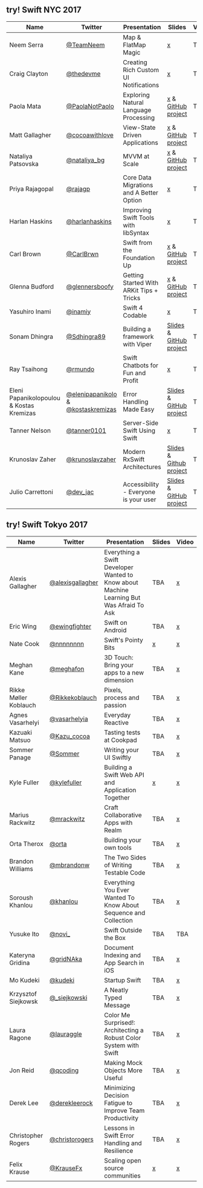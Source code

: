 ## try! Swift NYC 2017

| Name | Twitter | Presentation | Slides | Video |
| ---- | ------- | ------------ | ------ | ----- |
| Neem Serra | [@TeamNeem](https://twitter.com/TeamNeem) | Map & FlatMap Magic | [x](https://www.slideshare.net/NeemSerra/map-and-flat-map-magic) | TBA
| Craig Clayton | [@thedevme](https://twitter.com/thedevme) | Creating Rich Custom UI Notifications | [x](https://www.slideshare.net/thedevme/creating-rich-custom-ui-notifications) | TBA
| Paola Mata | [@PaolaNotPaolo](https://twitter.com/PaolaNotPaolo) | Exploring Natural Language Processing | [x](https://www.slideshare.net/PaolaMata3/exploring-natural-language-processing) & [GitHub project](https://github.com/pmatanyc/NLPDemo) | TBA
| Matt Gallagher | [@cocoawithlove](https://twitter.com/cocoawithlove) | View-State Driven Applications | [x](https://speakerdeck.com/mattgallagher/try-swift-2017-view-state-driven-applications) & [GitHub project](https://github.com/mattgallagher/clocks) | TBA
| Nataliya Patsovska | [@nataliya_bg](https://twitter.com/nataliya_bg) | MVVM at Scale  | [x](https://www.slideshare.net/NataliyaPatsovska/mvvm-at-scale-not-so-simple-tryswift-nyc17) & [GitHub project](https://github.com/nataliq/TripCheckins) | TBA
| Priya Rajagopal | [@rajagp](https://twitter.com/rajagp) | Core Data Migrations and A Better Option | [x](https://www.slideshare.net/PriyaRajagopal1/core-data-migrations-and-a-better-option) | TBA
| Harlan Haskins | [@harlanhaskins](https://twitter.com/harlanhaskins) | Improving Swift Tools with libSyntax | [x](https://speakerdeck.com/harlanhaskins/improving-swift-tools-with-libsyntax) | TBA
| Carl Brown | [@CarlBrwn](https://twitter.com/CarlBrwn) | Swift from the Foundation Up | [x](https://www.slideshare.net/carlbrown/better-swift-from-the-foundation-up-tryswiftnyc17-0906) & [GitHub project](https://github.com/carlbrown/SwiftPRInsights) | TBA
| Glenna Budford | [@glennersboofy](https://twitter.com/glennersboofy) | Getting Started With ARKit Tips + Tricks  | [x](https://speakerdeck.com/glenna/arkit-tips-plus-tricks) & [GitHub project](https://github.com/glenna/arkit-demo) | TBA
| Yasuhiro Inami | [@inamiy](https://twitter.com/inamiy) | Swift 4 Codable  | [x](https://speakerdeck.com/inamiy/swift-4-codable-try-swift-nyc-2017) | TBA
| Sonam Dhingra | [@Sdhingra89](https://twitter.com/Sdhingra89) | Building a framework with Viper  | [Slides](https://speakerdeck.com/socohesive/viper-ios-and-frameworks) & [GitHub project](https://github.com/ustwo/videoplayback-ios) | TBA
| Ray Tsaihong | [@rmundo](https://twitter.com/rmundo) | Swift Chatbots for Fun and Profit | [x](https://speakerdeck.com/rmundo/swift-chatbots-for-fun-and-profit) | TBA
| Eleni Papanikolopoulou & Kostas Kremizas | [@elenipapanikolo](https://twitter.com/elenipapanikolo) & [@kostaskremizas](https://twitter.com/kostaskremizas) | Error Handling Made Easy | [Slides](https://speakerdeck.com/eleni_papan/try-swift-2017-nyc-error-handling-made-easy) & [GitHub project](https://github.com/Workable/swift-error-handler) | TBA
| Tanner Nelson | [@tanner0101](https://twitter.com/rmundo) | Server-Side Swift Using Swift  | [x](https://speakerdeck.com/tanner0101/server-side-swift-using-vapor) | TBA
| Krunoslav Zaher | [@krunoslavzaher](https://twitter.com/krunoslavzaher) | Modern RxSwift Architectures | [Slides](https://github.com/kzaher/RxFeedback) & [Github project](https://github.com/kzaher/RxFeedback) | TBA
| Julio Carrettoni | [@dev_jac](https://twitter.com/dev_jac) | Accessibility - Everyone is your user | [Slides](https://speakerdeck.com/dev_jac/accessibility-everyone-is-your-user) & [GitHub project](https://github.com/Julioacarrettoni/tryswiftnycAccessibilityDemo) | TBA

## try! Swift Tokyo 2017

| Name | Twitter | Presentation | Slides | Video |
| ---- | ------- | ------------ | ------ | ----- |
| Alexis Gallagher | [@alexisgallagher](https://twitter.com/alexisgallagher) | Everything a Swift Developer Wanted to Know about Machine Learning But Was Afraid To Ask | TBA | [x](https://news.realm.io/news/swift-developer-on-machine-learning-try-swift-2017-gallagher/) |
| Eric Wing | [@ewingfighter](https://twitter.com/ewingfighter) | Swift on Android | TBA | [x](https://realm.io/news/swift-on-android/) |
| Nate Cook | [@nnnnnnnn](https://twitter.com/nnnnnnnn) | Swift's Pointy Bits | [x](https://speakerdeck.com/natecook1000/swifts-pointy-bits) | [x](https://realm.io/news/nate-cook-tryswift-tokyo-unsafe-swift-and-pointer-types/) |
| Meghan Kane | [@meghafon](https://twitter.com/meghafon) | 3D Touch: Bring your apps to a new dimension | TBA | [x](https://news.realm.io/news/meghan-kane-tryswift-tokyo-3d-touch-apps-to-a-new-dimension/) |
| Rikke Møller Koblauch | [@Rikkekoblauch](https://twitter.com/Rikkekoblauch) | Pixels, process and passion | TBA | [x](https://news.realm.io/news/pixels-process-and-passion/) |
| Agnes Vasarhelyi | [@vasarhelyia](https://twitter.com/vasarhelyia) | Everyday Reactive | TBA | [x](https://realm.io/news/everyday-reactive/) |
| Kazuaki Matsuo | [@Kazu_cocoa](https://twitter.com/Kazu_cocoa) | Tasting tests at Cookpad | TBA | [x](https://news.realm.io/news/tasting-tests-at-cookpad-try-swift-2017/) |
| Sommer Panage | [@Sommer](https://twitter.com/Sommer) | Writing your UI Swiftly | TBA | [x](https://news.realm.io/news/sommer-panage-writing-your-ui-swiftly/) |
| Kyle Fuller | [@kylefuller](https://twitter.com/kylefuller) | Building a Swift Web API and Application Together | [x](https://speakerdeck.com/kylef/building-a-swift-web-api-and-application-together) | [x](https://news.realm.io/news/kyle-fuller-building-a-swift-web-api-try-swift-2017/) |
| Marius Rackwitz | [@mrackwitz](https://twitter.com/mrackwitz) | Craft Collaborative Apps with Realm | TBA | [x](https://realm.io/news/craft-collaborative-apps-with-realm/) |
| Orta Therox | [@orta](https://twitter.com/orta) | Building your own tools | TBA | [x](https://realm.io/news/orta-therox-try-swift-tokyo-building-your-own-tools/) |
| Brandon Williams | [@mbrandonw](https://twitter.com/mbrandonw) | The Two Sides of Writing Testable Code | TBA | [x](https://news.realm.io/news/try-swift-brandon-williams-writing-testable-code/) |
| Soroush Khanlou | [@khanlou](https://twitter.com/khanlou) | Everything You Ever Wanted To Know About Sequence and Collection | TBA | [x](https://realm.io/news/try-swift-soroush-khanlou-sequence-collection/) |
| Yusuke Ito | [@novi_](https://twitter.com/novi_) | Swift Outside the Box | TBA | TBA |
| Kateryna Gridina | [@gridNAka](https://twitter.com/gridNAka) | Document Indexing and App Search in iOS | TBA | [x](https://news.realm.io/news/document-indexing-app-search-ios-try-swift-2017-gridina/) |
| Mo Kudeki | [@kudeki](https://twitter.com/kudeki) | Startup Swift | TBA | [x](https://news.realm.io/news/startup-swift-try-swift-2017/) |
| Krzysztof Siejkowsk | [@_siejkowski](https://twitter.com/_siejkowski) | A Neatly Typed Message | TBA | [x](https://news.realm.io/news/a-neatly-typed-message-improving-code-readability/) |
| Laura Ragone | [@lauraggle](https://twitter.com/lauraggle) | Color Me Surprised!: Architecting a Robust Color System with Swift | TBA | [x](https://news.realm.io/news/architecting-a-robust-color-system-swift-tryswift-2017-ragone/) |
| Jon Reid | [@qcoding](https://twitter.com/qcoding) | Making Mock Objects More Useful | TBA | [x](https://realm.io/news/making-mock-objects-more-useful-try-swift-2017/) |
| Derek Lee | [@derekleerock](https://twitter.com/derekleerock) | Minimizing Decision Fatigue to Improve Team Productivity | TBA | [x](https://academy.realm.io/posts/minimizing-decision-fatigue-to-improve-team-productivity-try-swift-2017-lee/?) |
| Christopher Rogers | [@christorogers](https://twitter.com/christorogers) | Lessons in Swift Error Handling and Resilience | TBA | [x](https://news.realm.io/news/christopher-rogers-lessons-swift-error-handling-resilience-try-swift-2017/) |
| Felix Krause | [@KrauseFx](https://twitter.com/KrauseFx) | Scaling open source communities | [x](https://speakerdeck.com/krausefx/scaling-open-source-communities-tryswift-tokyo) | [x](https://realm.io/news/tryswift-felix-krause-scaling-open-source-communities-github-management/) |
